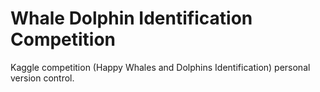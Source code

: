 # Whale Dolphin Identification Competition
Kaggle competition (Happy Whales and Dolphins Identification) personal version control.


